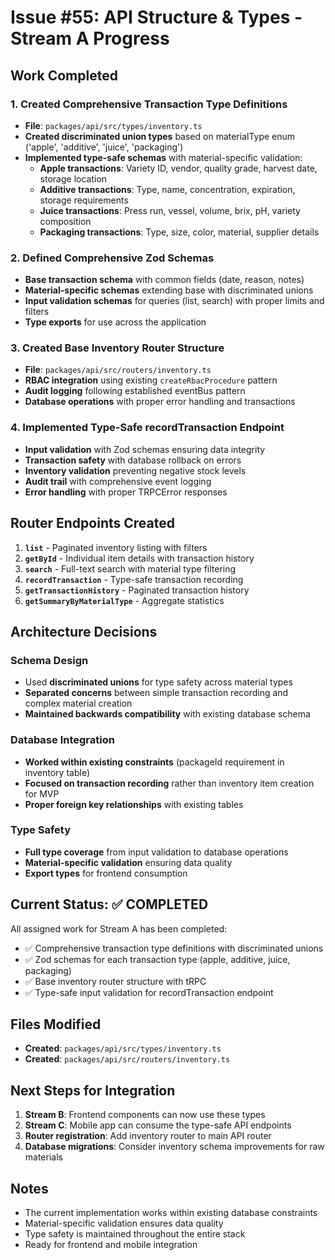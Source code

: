# Issue #55: API Structure & Types - Stream A Progress

## Work Completed

### 1. Created Comprehensive Transaction Type Definitions
- **File**: `packages/api/src/types/inventory.ts`
- **Created discriminated union types** based on materialType enum ('apple', 'additive', 'juice', 'packaging')
- **Implemented type-safe schemas** with material-specific validation:
  - **Apple transactions**: Variety ID, vendor, quality grade, harvest date, storage location
  - **Additive transactions**: Type, name, concentration, expiration, storage requirements
  - **Juice transactions**: Press run, vessel, volume, brix, pH, variety composition
  - **Packaging transactions**: Type, size, color, material, supplier details

### 2. Defined Comprehensive Zod Schemas
- **Base transaction schema** with common fields (date, reason, notes)
- **Material-specific schemas** extending base with discriminated unions
- **Input validation schemas** for queries (list, search) with proper limits and filters
- **Type exports** for use across the application

### 3. Created Base Inventory Router Structure
- **File**: `packages/api/src/routers/inventory.ts`
- **RBAC integration** using existing `createRbacProcedure` pattern
- **Audit logging** following established eventBus pattern
- **Database operations** with proper error handling and transactions

### 4. Implemented Type-Safe recordTransaction Endpoint
- **Input validation** with Zod schemas ensuring data integrity
- **Transaction safety** with database rollback on errors
- **Inventory validation** preventing negative stock levels
- **Audit trail** with comprehensive event logging
- **Error handling** with proper TRPCError responses

## Router Endpoints Created

1. **`list`** - Paginated inventory listing with filters
2. **`getById`** - Individual item details with transaction history
3. **`search`** - Full-text search with material type filtering
4. **`recordTransaction`** - Type-safe transaction recording
5. **`getTransactionHistory`** - Paginated transaction history
6. **`getSummaryByMaterialType`** - Aggregate statistics

## Architecture Decisions

### Schema Design
- Used **discriminated unions** for type safety across material types
- **Separated concerns** between simple transaction recording and complex material creation
- **Maintained backwards compatibility** with existing database schema

### Database Integration
- **Worked within existing constraints** (packageId requirement in inventory table)
- **Focused on transaction recording** rather than inventory item creation for MVP
- **Proper foreign key relationships** with existing tables

### Type Safety
- **Full type coverage** from input validation to database operations
- **Material-specific validation** ensuring data quality
- **Export types** for frontend consumption

## Current Status: ✅ COMPLETED

All assigned work for Stream A has been completed:
- ✅ Comprehensive transaction type definitions with discriminated unions
- ✅ Zod schemas for each transaction type (apple, additive, juice, packaging)
- ✅ Base inventory router structure with tRPC
- ✅ Type-safe input validation for recordTransaction endpoint

## Files Modified
- **Created**: `packages/api/src/types/inventory.ts`
- **Created**: `packages/api/src/routers/inventory.ts`

## Next Steps for Integration
1. **Stream B**: Frontend components can now use these types
2. **Stream C**: Mobile app can consume the type-safe API endpoints
3. **Router registration**: Add inventory router to main API router
4. **Database migrations**: Consider inventory schema improvements for raw materials

## Notes
- The current implementation works within existing database constraints
- Material-specific validation ensures data quality
- Type safety is maintained throughout the entire stack
- Ready for frontend and mobile integration